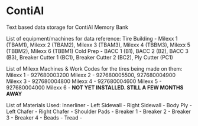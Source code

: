 # ContiAI
Text based data storage for ContiAI Memory Bank

List of equipment/machines for data reference:
  Tire Building - Milexx 1 (TBAM1), Milexx 2 (TBAM2), Milexx 3 (TBAM3), Milexx 4 (TBBM3), Milexx 5 (TBBM2), Milexx 6 (TBBM1)
  Cold Prep - BACC 1 (B1), BACC 2 (B2), BACC 3 (B3), Breaker Cutter 1 (BC1), Breaker Cutter 2 (BC2), Ply Cutter (PC1)

List of Milexx Machines & Work Codes for the tires being made on them:
  Milexx 1 - 927680003200
  Milexx 2 - 927680005500, 927680004900
  Milexx 3 - 927680004800
  Milexx 4 - 927680004600
  Milexx 5 - 927680004000
  Milexx 6 - **NOT YET INSTALLED. STILL A FEW MONTHS AWAY**

List of Materials Used:
  Innerliner -
  Left Sidewall -
  Right Sidewall -
  Body Ply -
  Left Chafer -
  Right Chafer -
  Shoulder Pads -
  Breaker 1 -
  Breaker 2 -
  Breaker 3 -
  Breaker 4 -
  Beads -
  Tread - 
